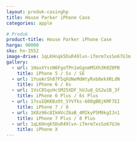 ```yaml
---
layout: produk-casinghp
title: House Parker iPhone Case
categories: apple

# Produk
product-title: House Parker iPhone Case
harga: 90000
sku: hn-3552
image-drive: 1qLKHnqk5DuR49lvn-iTmrm7xsSo67UJm
gallery:
  - url: 1HaxXYssN6FgoTPn1eGgnmM5Xh3K0Z0PB
    title: iPhone 5 / 5s / SE
  - url: 1YuoArSh87F5qXUNeMdWtyRxb8ekXRLdN
    title: iPhone 6 / 6s
  - url: 1VsC8SqsHcSM25XDF_hUJuQ_GS2w1B_3f
    title: iPhone 6 Plus / 6s Plus
  - url: 17suIQKKBzOt_5YVfks-60OgBBjKMF7EI
    title: iPhone 7 / 8
  - url: 1K8z96c8IkHVcZ6aB_4MIkyP5M9kgIJn1
    title: iPhone 7 Plus / 8 Plus
  - url: 1qLKHnqk5DuR49lvn-iTmrm7xsSo67UJm
    title: iPhone X
---
```

